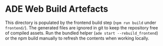 # ADE Web Build Artefacts

This directory is populated by the frontend build step (`npm run build` under `frontend/`).
The generated files are ignored in git to keep the repository free of compiled assets.
Run the bundled helper (`ade start --rebuild_frontend`) or the npm build manually to
refresh the contents when working locally.
